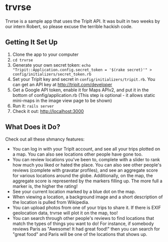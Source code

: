 trvrse
======

Trvrse is a sample app that uses the TripIt API. It was built in two weeks by our intern Robert, so please excuse the terrible hackish code.

Getting It Set Up
-----------------

1. Clone the app to your computer
1. `cd trvrse`
1. Generate your own secret token: `echo "Tripit::Application.config.secret_token = '$(rake secret)'" > config/initializers/secret_token.rb`
1. Set your TripIt key and secret in `config/initializers/tripit.rb`. You can get an API key at <http://tripit.com/developer>
1. Get a Google API token, enable it for Maps APIv2, and put it in the bottom of config/application.rb (This step is optional - it allows static mini-maps in the image view page to be shown)
1. Run it: `rails server`
1. Check it out: <http://localhost:3000>

What Does it Do?
----------------

Check out all these shmancy features:

- You can log in with your TripIt account, and see all your trips plotted on a map. You can also see locations other people have gone too.
- You can review locations you've been to, complete with a slider to rank how much you liked or hated the place. You can also see other people's reviews (complete with gravatar profiles), and see an aggregate score for various locations around the globe. Additionally, on the map, the aggregate score is represented by the markers filling up. The more full a marker is, the higher the rating!
- See your current location marked by a blue dot on the map.
- When viewing a location, a background image and a short description of the location is pulled from Wikipedia.
- You can upload photos from one of your trips to share it. If there is EXIF geolocation data, trvrse will plot it on the map, too!
- You can search through other people's reviews to find locations that match the types of things you want to do! For instance, if somebody reviews Paris as "Awesome! It had great food!" then you can search for "great food" and Paris will be one of the locations that shows up.